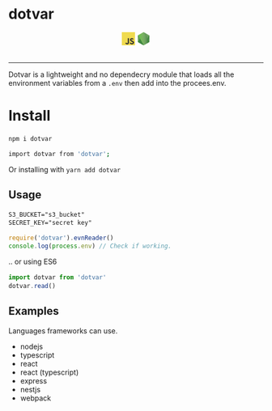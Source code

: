 # dotvar

<div align="center">
    <span><img  src="https://raw.githubusercontent.com/github/explore/e94815998e4e0713912fed477a1f346ec04c3da2/topics/javascript/javascript.png" alt="JavaScript" width="26px"></span>
    <span><img  src="https://raw.githubusercontent.com/github/explore/80688e429a7d4ef2fca1e82350fe8e3517d3494d/topics/nodejs/nodejs.png"  alt="Node>js" width="26px" ></span>
    
<br>
<br>
<hr>
</div>

Dotvar is a lightweight and no dependecry module that loads all the environment variables from a `.env` then add into the procees.env.

# Install

`npm i dotvar`

```bash
import dotvar from 'dotvar';
```

Or installing with `yarn add dotvar`

## Usage

```dosini
S3_BUCKET="s3_bucket"
SECRET_KEY="secret key"
```

```javascript
require('dotvar').evnReader()
console.log(process.env) // Check if working.
```

.. or using ES6

```javascript
import dotvar from 'dotvar' 
dotvar.read()

```

## Examples 

Languages frameworks can use.

* nodejs
* typescript
* react
* react (typescript)
* express
* nestjs
* webpack